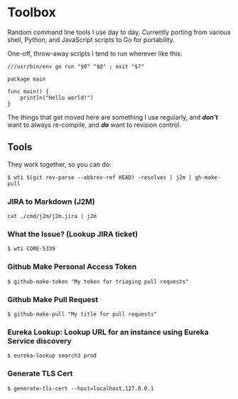 # Toolbox

Random command line tools I use day to day. Currently porting from various shell, Python, and JavaScript scripts to Go for
portability.

One-off, throw-away scripts I tend to run wherever like this:

```
///usr/bin/env go run "$0" "$@" ; exit "$?"

package main

func main() {
    println("Hello world!")
}
```
The things that get moved here are something I use regularly, and __*don't*__ want to always re-compile, and __*do*__ want to revision control.

## Tools

They work together, so you can do:
```
$ wti $(git rev-parse --abbrev-ref HEAD) -resolves | j2m | gh-make-pull
```

### JIRA to Markdown (J2M)
```
cat ./cmd/j2m/j2m.jira | j2m
```

### What the Issue? (Lookup JIRA ticket)
```
$ wti CORE-5339
```
### Github Make Personal Access Token
```
$ github-make-token "My token for triaging pull requests"
```

### Github Make Pull Request
```
$ github-make-pull "My title for pull requests"
```

### Eureka Lookup: Lookup URL for an instance using Eureka Service discovery
```
$ eureka-lookup search3 prod
```

### Generate TLS Cert

```
$ generate-tls-cert --host=localhost,127.0.0.1
```


